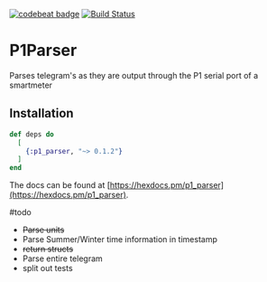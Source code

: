 [![codebeat badge](https://codebeat.co/badges/bb2e3c59-1bfc-4cac-88e6-1a7064eca124)](https://codebeat.co/projects/github-com-gertjana-p1_parser-master) [![Build Status](https://travis-ci.org/gertjana/p1_parser.svg?branch=master)](https://travis-ci.org/gertjana/p1_parser)

# P1Parser

Parses telegram's as they are output through the P1 serial port of a smartmeter

## Installation

```elixir
def deps do
  [
    {:p1_parser, "~> 0.1.2"}
  ]
end
```

The docs can be found at [https://hexdocs.pm/p1_parser](https://hexdocs.pm/p1_parser).

#todo

 - ~~Parse units~~
 - Parse Summer/Winter time information in timestamp
 - ~~return structs~~
 - Parse entire telegram
 - split out tests
